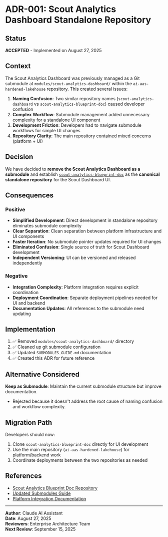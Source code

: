# ADR-001: Scout Analytics Dashboard Standalone Repository

## Status
**ACCEPTED** - Implemented on August 27, 2025

## Context
The Scout Analytics Dashboard was previously managed as a Git submodule at `modules/scout-analytics-dashboard/` within the `ai-aas-hardened-lakehouse` repository. This created several issues:

1. **Naming Confusion**: Two similar repository names (`scout-analytics-dashboard` vs `scout-analytics-blueprint-doc`) caused developer confusion
2. **Complex Workflow**: Submodule management added unnecessary complexity for a standalone UI component
3. **Development Friction**: Developers had to navigate submodule workflows for simple UI changes
4. **Repository Clarity**: The main repository contained mixed concerns (platform + UI)

## Decision
We have decided to **remove the Scout Analytics Dashboard as a submodule** and establish [`scout-analytics-blueprint-doc`](https://github.com/jgtolentino/scout-analytics-blueprint-doc.git) as the **canonical standalone repository** for the Scout Dashboard UI.

## Consequences

### Positive
- **Simplified Development**: Direct development in standalone repository eliminates submodule complexity
- **Clear Separation**: Clean separation between platform infrastructure and UI components
- **Faster Iteration**: No submodule pointer updates required for UI changes
- **Eliminated Confusion**: Single source of truth for Scout Dashboard development
- **Independent Versioning**: UI can be versioned and released independently

### Negative  
- **Integration Complexity**: Platform integration requires explicit coordination
- **Deployment Coordination**: Separate deployment pipelines needed for UI and backend
- **Documentation Updates**: All references to the submodule need updating

## Implementation
1. ✅ Removed `modules/scout-analytics-dashboard/` directory
2. ✅ Cleaned up git submodule configuration
3. ✅ Updated `SUBMODULES_GUIDE.md` documentation  
4. ✅ Created this ADR for future reference

## Alternative Considered
**Keep as Submodule**: Maintain the current submodule structure but improve documentation. 
- Rejected because it doesn't address the root cause of naming confusion and workflow complexity.

## Migration Path
Developers should now:
1. Clone `scout-analytics-blueprint-doc` directly for UI development
2. Use the main repository (`ai-aas-hardened-lakehouse`) for platform/backend work
3. Coordinate deployments between the two repositories as needed

## References
- [Scout Analytics Blueprint Doc Repository](https://github.com/jgtolentino/scout-analytics-blueprint-doc.git)
- [Updated Submodules Guide](../SUBMODULES_GUIDE.md)
- [Platform Integration Documentation](../platform/scout/README.md)

---
**Author**: Claude AI Assistant  
**Date**: August 27, 2025  
**Reviewers**: Enterprise Architecture Team  
**Next Review**: September 15, 2025
